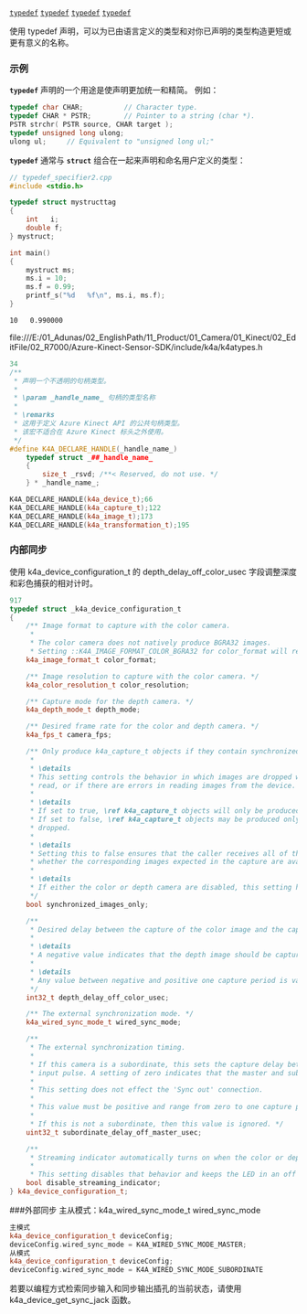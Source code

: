 [`typedef`](file:///E:/01_Adunas/02_EnglishPath/07_program/09_C_CPP/02_EditFile/02_R7000/cpp-docs/docs/cpp/aliases-and-typedefs-cpp.md)
[`typedef`](file:///D:/BaiduSyncdisk/01_Adunas/07_%E7%BC%96%E7%A8%8B/09_C_CPP/01_%E4%B8%8B%E8%BD%BD%E6%96%87%E4%BB%B6/01_Microsoft/C++%E8%AF%AD%E8%A8%80%E6%96%87%E6%A1%A3.pdf#page=187)
[`typedef`](https://learn.microsoft.com/zh-cn/cpp/cpp/aliases-and-typedefs-cpp?view=msvc-170)
[`typedef`](https://learn.microsoft.com/en-us/cpp/cpp/aliases-and-typedefs-cpp?view=msvc-170)

使用 typedef 声明，可以为已由语言定义的类型和对你已声明的类型构造更短或更有意义的名称。

### 示例

**`typedef`** 声明的一个用途是使声明更加统一和精简。 例如：

```cpp
typedef char CHAR;          // Character type.
typedef CHAR * PSTR;        // Pointer to a string (char *).
PSTR strchr( PSTR source, CHAR target );
typedef unsigned long ulong;
ulong ul;     // Equivalent to "unsigned long ul;"
```

**`typedef`**  通常与 **`struct`** 组合在一起来声明和命名用户定义的类型：

```cpp
// typedef_specifier2.cpp
#include <stdio.h>

typedef struct mystructtag
{
    int   i;
    double f;
} mystruct;

int main()
{
    mystruct ms;
    ms.i = 10;
    ms.f = 0.99;
    printf_s("%d   %f\n", ms.i, ms.f);
}
```

```Output
10   0.990000
```

file:///E:/01_Adunas/02_EnglishPath/11_Product/01_Camera/01_Kinect/02_EditFile/02_R7000/Azure-Kinect-Sensor-SDK/include/k4a/k4atypes.h

```cpp
34
/**
 * 声明一个不透明的句柄类型。
 *
 * \param _handle_name_ 句柄的类型名称
 *
 * \remarks
 * 这用于定义 Azure Kinect API 的公共句柄类型。
 * 该宏不适合在 Azure Kinect 标头之外使用。
 */
#define K4A_DECLARE_HANDLE(_handle_name_)                                                                     
    typedef struct _##_handle_name_                                                                
    {                                                                               
        size_t _rsvd; /**< Reserved, do not use. */      
    } * _handle_name_;

```

```cpp
K4A_DECLARE_HANDLE(k4a_device_t);66
K4A_DECLARE_HANDLE(k4a_capture_t);122
K4A_DECLARE_HANDLE(k4a_image_t);173
K4A_DECLARE_HANDLE(k4a_transformation_t);195
```
### 内部同步
使用 k4a_device_configuration_t 的 depth_delay_off_color_usec 字段调整深度和彩色捕获的相对计时。
```cpp
917
typedef struct _k4a_device_configuration_t
{
    /** Image format to capture with the color camera.
     *
     * The color camera does not natively produce BGRA32 images.
     * Setting ::K4A_IMAGE_FORMAT_COLOR_BGRA32 for color_format will result in higher CPU utilization. */
    k4a_image_format_t color_format;

    /** Image resolution to capture with the color camera. */
    k4a_color_resolution_t color_resolution;

    /** Capture mode for the depth camera. */
    k4a_depth_mode_t depth_mode;

    /** Desired frame rate for the color and depth camera. */
    k4a_fps_t camera_fps;

    /** Only produce k4a_capture_t objects if they contain synchronized color and depth images.
     *
     * \details
     * This setting controls the behavior in which images are dropped when images are produced faster than they can be
     * read, or if there are errors in reading images from the device.
     *
     * \details
     * If set to true, \ref k4a_capture_t objects will only be produced with both color and depth images.
     * If set to false, \ref k4a_capture_t objects may be produced only a single image when the corresponding image is
     * dropped.
     *
     * \details
     * Setting this to false ensures that the caller receives all of the images received from the camera, regardless of
     * whether the corresponding images expected in the capture are available.
     *
     * \details
     * If either the color or depth camera are disabled, this setting has no effect.
     */
    bool synchronized_images_only;

    /**
     * Desired delay between the capture of the color image and the capture of the depth image.
     *
     * \details
     * A negative value indicates that the depth image should be captured before the color image.
     *
     * \details
     * Any value between negative and positive one capture period is valid.
     */
    int32_t depth_delay_off_color_usec;

    /** The external synchronization mode. */
    k4a_wired_sync_mode_t wired_sync_mode;

    /**
     * The external synchronization timing.
     *
     * If this camera is a subordinate, this sets the capture delay between the color camera capture and the external
     * input pulse. A setting of zero indicates that the master and subordinate color images should be aligned.
     *
     * This setting does not effect the 'Sync out' connection.
     *
     * This value must be positive and range from zero to one capture period.
     *
     * If this is not a subordinate, then this value is ignored. */
    uint32_t subordinate_delay_off_master_usec;

    /**
     * Streaming indicator automatically turns on when the color or depth camera's are in use.
     *
     * This setting disables that behavior and keeps the LED in an off state. */
    bool disable_streaming_indicator;
} k4a_device_configuration_t;
```
###外部同步
主从模式：k4a_wired_sync_mode_t wired_sync_mode
```cpp
主模式
k4a_device_configuration_t deviceConfig;
deviceConfig.wired_sync_mode = K4A_WIRED_SYNC_MODE_MASTER;
从模式
k4a_device_configuration_t deviceConfig;
deviceConfig.wired_sync_mode = K4A_WIRED_SYNC_MODE_SUBORDINATE
```
若要以编程方式检索同步输入和同步输出插孔的当前状态，请使用
k4a_device_get_sync_jack 函数。
